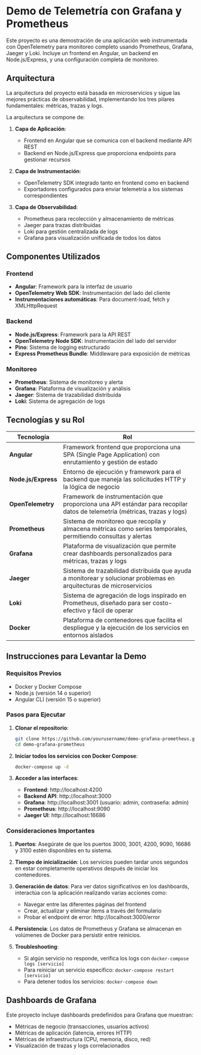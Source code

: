 # Demo de Telemetría con Grafana y Prometheus

Este proyecto es una demostración de una aplicación web instrumentada con OpenTelemetry para monitoreo completo usando Prometheus, Grafana, Jaeger y Loki. Incluye un frontend en Angular, un backend en Node.js/Express, y una configuración completa de monitoreo.

## Arquitectura

La arquitectura del proyecto está basada en microservicios y sigue las mejores prácticas de observabilidad, implementando los tres pilares fundamentales: métricas, trazas y logs.

La arquitectura se compone de:

1. **Capa de Aplicación**:
   - Frontend en Angular que se comunica con el backend mediante API REST
   - Backend en Node.js/Express que proporciona endpoints para gestionar recursos

2. **Capa de Instrumentación**:
   - OpenTelemetry SDK integrado tanto en frontend como en backend
   - Exportadores configurados para enviar telemetría a los sistemas correspondientes

3. **Capa de Observabilidad**:
   - Prometheus para recolección y almacenamiento de métricas
   - Jaeger para trazas distribuidas
   - Loki para gestión centralizada de logs
   - Grafana para visualización unificada de todos los datos

## Componentes Utilizados

### Frontend
- **Angular**: Framework para la interfaz de usuario
- **OpenTelemetry Web SDK**: Instrumentación del lado del cliente
- **Instrumentaciones automáticas**: Para document-load, fetch y XMLHttpRequest

### Backend
- **Node.js/Express**: Framework para la API REST
- **OpenTelemetry Node SDK**: Instrumentación del lado del servidor
- **Pino**: Sistema de logging estructurado
- **Express Prometheus Bundle**: Middleware para exposición de métricas

### Monitoreo
- **Prometheus**: Sistema de monitoreo y alerta
- **Grafana**: Plataforma de visualización y análisis
- **Jaeger**: Sistema de trazabilidad distribuida
- **Loki**: Sistema de agregación de logs

## Tecnologías y su Rol

| Tecnología | Rol |
|------------|-----|
| **Angular** | Framework frontend que proporciona una SPA (Single Page Application) con enrutamiento y gestión de estado |
| **Node.js/Express** | Entorno de ejecución y framework para el backend que maneja las solicitudes HTTP y la lógica de negocio |
| **OpenTelemetry** | Framework de instrumentación que proporciona una API estándar para recopilar datos de telemetría (métricas, trazas y logs) |
| **Prometheus** | Sistema de monitoreo que recopila y almacena métricas como series temporales, permitiendo consultas y alertas |
| **Grafana** | Plataforma de visualización que permite crear dashboards personalizados para métricas, trazas y logs |
| **Jaeger** | Sistema de trazabilidad distribuida que ayuda a monitorear y solucionar problemas en arquitecturas de microservicios |
| **Loki** | Sistema de agregación de logs inspirado en Prometheus, diseñado para ser costo-efectivo y fácil de operar |
| **Docker** | Plataforma de contenedores que facilita el despliegue y la ejecución de los servicios en entornos aislados |

## Instrucciones para Levantar la Demo

### Requisitos Previos

- Docker y Docker Compose
- Node.js (versión 14 o superior)
- Angular CLI (versión 15 o superior)

### Pasos para Ejecutar

1. **Clonar el repositorio**:
   ```bash
   git clone https://github.com/yourusername/demo-grafana-prometheus.git
   cd demo-grafana-prometheus
   ```

2. **Iniciar todos los servicios con Docker Compose**:
   ```bash
   docker-compose up -d
   ```

3. **Acceder a las interfaces**:
   - **Frontend**: http://localhost:4200
   - **Backend API**: http://localhost:3000
   - **Grafana**: http://localhost:3001 (usuario: admin, contraseña: admin)
   - **Prometheus**: http://localhost:9090
   - **Jaeger UI**: http://localhost:16686

### Consideraciones Importantes

1. **Puertos**: Asegúrate de que los puertos 3000, 3001, 4200, 9090, 16686 y 3100 estén disponibles en tu sistema.

2. **Tiempo de inicialización**: Los servicios pueden tardar unos segundos en estar completamente operativos después de iniciar los contenedores.

3. **Generación de datos**: Para ver datos significativos en los dashboards, interactúa con la aplicación realizando varias acciones como:
   - Navegar entre las diferentes páginas del frontend
   - Crear, actualizar y eliminar items a través del formulario
   - Probar el endpoint de error: http://localhost:3000/error

4. **Persistencia**: Los datos de Prometheus y Grafana se almacenan en volúmenes de Docker para persistir entre reinicios.

5. **Troubleshooting**:
   - Si algún servicio no responde, verifica los logs con `docker-compose logs [servicio]`
   - Para reiniciar un servicio específico: `docker-compose restart [servicio]`
   - Para detener todos los servicios: `docker-compose down`

## Dashboards de Grafana

Este proyecto incluye dashboards predefinidos para Grafana que muestran:

- Métricas de negocio (transacciones, usuarios activos)
- Métricas de aplicación (latencia, errores HTTP)
- Métricas de infraestructura (CPU, memoria, disco, red)
- Visualización de trazas y logs correlacionados
